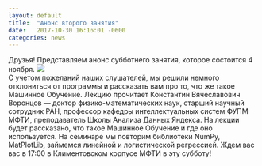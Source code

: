 ```yaml
---
layout: default
title:  "Анонс второго занятия"
date:   2017-10-30 16:16:01 -0600
categories: news
---
```

Друзья!
Представляем анонс субботнего занятия, которое состоится 4 ноября.
![](https://pp.userapi.com/c836434/v836434284/47cd0/LhEt3L6-774.jpg)  
С учетом пожеланий наших слушателей, мы решили немного отклониться от программы и рассказать вам про то, что же такое Машинное Обучение.
Лекцию прочитает Константин Вячеславович Воронцов — доктор физико-математических наук, старший научный сотрудник РАН, профессор кафедры интеллектуальных систем ФУПМ МФТИ, преподаватель Школы Анализа Данных Яндекса.
На лекции будет рассказано, что такое Машинное Обучение и где оно используется.
На семинаре мы повторим библиотеки NumPy, MatPlotLib, займемся линейной и логистической регрессией.
Ждем вас вас в 17:00 в Климентовском корпусе МФТИ в эту субботу!
